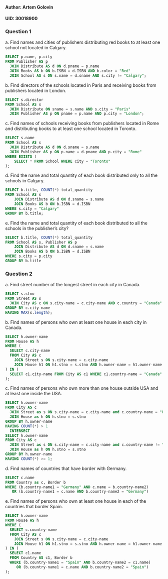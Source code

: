#### Author: Artem Golovin
#### UID: 30018900

### Question 1

a. Find names and cities of publishers distributing red books to at least one school not located in Calgary.

```sql
SELECT p.name, p.city
FROM Publisher AS p
  JOIN Distribute AS d ON d.pname = p.name
  JOIN Books AS b ON b.ISBN = d.ISBN AND b.color = "Red"
  JOIN School AS s ON s.name = d.sname AND s.city != "Calgary";
```

b. Find directors of the schools located in Paris and receiving books from publishers located in London.

```sql
SELECT s.director
FROM School AS s
  JOIN Distribute ON sname = s.name AND s.city = "Paris"
  JOIN Publisher AS p ON pname = p.name AND p.city = "London";
```

c. Find names of schools receiving books from publishers located in Rome and distributing books to at least one school located in Toronto.

```sql
SELECT s.name
FROM School AS s
  JOIN Distribute AS d ON d.sname = s.name
  JOIN Publisher AS p ON p.name = d.pname AND p.city = "Rome"
WHERE EXISTS (
	SELECT * FROM School WHERE city = "Toronto"
);
```
     

d. Find the name and total quantity of each book distributed only to all the schools in Calgary.

```sql
SELECT b.title, COUNT(*) total_quantity
FROM School AS s
	JOIN Distribute AS d ON d.sname = s.name
	JOIN Books AS b ON b.ISBN = d.ISBN
WHERE s.city = "Calgary"
GROUP BY b.title;
```

e. Find the name and total quantity of each book distributed to all the schools in the publisher’s city?

```sql
SELECT b.title, COUNT(*) total_quantity
FROM School AS s, Publisher AS p
	JOIN Distribute AS d ON d.sname = s.name
	JOIN Books AS b ON b.ISBN = d.ISBN
WHERE s.city = p.city
GROUP BY b.title
```

### Question 2

a. Find street number of the longest street in each city in Canada.

```sql
SELECT s.stno
FROM Street AS s
  JOIN City AS c ON s.city-name = c.city-name AND c.country = "Canada"
GROUP BY c.city-name
HAVING MAX(s.length);
```

b. Find names of persons who own at least one house in each city in Canada.

```sql
SELECT h.owner-name
FROM House AS h
WHERE (
  SELECT c.city-name
  FROM City AS c
    JOIN Street s ON s.city-name = c.city-name
    JOIN House h1 ON h1.stno = s.stno AND h.owner-name = h1.owner-name
) IN (
  SELECT c1.city-name FROM City AS c1 WHERE c1.country-name = "Canada"
);
```

c. Find names of persons who own more than one house outside USA and at least one inside the
USA.

```sql
SELECT h.owner-name
FROM City AS c
  JOIN Street as s ON s.city-name = c.city-name and c.country-name = "US"
  JOIN House as h ON h.stno = s.stno
GROUP BY h.owner-name
HAVING COUNT(*) > 1
  INTERSECT
SELECT h.owner-name
FROM City AS c
  JOIN Street as s ON s.city-name = c.city-name and c.country-name != "US"
  JOIN House as h ON h.stno = s.stno
GROUP BY h.owner-name
HAVING COUNT(*) >= 1;
```

d. Find names of countries that have border with Germany.

```sql
SELECT c.name
FROM Country as c, Border b
WHERE (b.country-name1 = "Germany" AND c.name = b.country-name2)
   OR (b.country-name1 = c.name AND b.country-name2 = "Germany")
```

e. Find names of persons who own at least one house in each of the countries that border Spain.

```sql
SELECT h.owner-name
FROM House AS h
WHERE (
  SELECT c.country-name
  FROM City AS c
    JOIN Street s ON s.city-name = c.city-name
    JOIN House h1 ON h1.stno = s.stno AND h.owner-name = h1.owner-name
) IN (
  SELECT c1.name
  FROM Country AS c1, Border b
  WHERE (b.country-name1 = "Spain" AND b.country-name2 = c1.name) 
     OR (b.country-name1 = c.name AND b.country-name2 = "Spain")
);
```